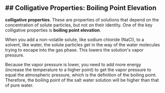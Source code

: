 ## ##  Colligative Properties: Boiling Point Elevation

**colligative properties**. These are properties of solutions that depend on the concentration of solute particles, but not on their identity. One of the key colligative properties is **boiling point elevation**.

When you add a non-volatile solute, like sodium chloride (NaCl), to a solvent, like water, the solute particles get in the way of the water molecules trying to escape into the gas phase. This lowers the solution's vapor pressure.

Because the vapor pressure is lower, you need to add more energy (increase the temperature to a higher point) to get the vapor pressure to equal the atmospheric pressure, which is the definition of the boiling point. Therefore, the boiling point of the salt water solution will be higher than that of pure water.